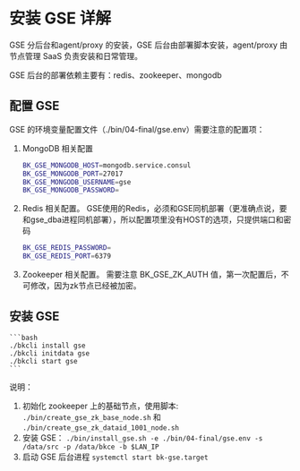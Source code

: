 # 安装 GSE 详解

GSE 分后台和agent/proxy 的安装，GSE 后台由部署脚本安装，agent/proxy 由节点管理 SaaS 负责安装和日常管理。

GSE 后台的部署依赖主要有：redis、zookeeper、mongodb

## 配置 GSE

GSE 的环境变量配置文件（./bin/04-final/gse.env）需要注意的配置项：

1. MongoDB 相关配置

    ```bash
    BK_GSE_MONGODB_HOST=mongodb.service.consul
    BK_GSE_MONGODB_PORT=27017
    BK_GSE_MONGODB_USERNAME=gse
    BK_GSE_MONGODB_PASSWORD=
    ```

2. Redis 相关配置。 GSE使用的Redis，必须和GSE同机部署（更准确点说，要和gse_dba进程同机部署），所以配置项里没有HOST的选项，只提供端口和密码

    ```bash
    BK_GSE_REDIS_PASSWORD=
    BK_GSE_REDIS_PORT=6379
    ```

3. Zookeeper 相关配置。 需要注意 BK_GSE_ZK_AUTH 值，第一次配置后，不可修改，因为zk节点已经被加密。


## 安装 GSE

    ```bash
    ./bkcli install gse
    ./bkcli initdata gse
    ./bkcli start gse
    ```

说明：

1. 初始化 zookeeper 上的基础节点，使用脚本: `./bin/create_gse_zk_base_node.sh` 和 `./bin/create_gse_zk_dataid_1001_node.sh`
2. 安装 GSE： `./bin/install_gse.sh -e ./bin/04-final/gse.env -s /data/src -p /data/bkce -b $LAN_IP`
3. 启动 GSE 后台进程 `systemctl start bk-gse.target`
